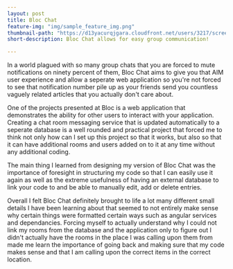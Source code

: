 ```yaml
---
layout: post
title: Bloc Chat
feature-img: "img/sample_feature_img.png"
thumbnail-path: "https://d13yacurqjgara.cloudfront.net/users/3217/screenshots/2030974/bloctalk_1x.png"
short-description: Bloc Chat allows for easy group communication!

---
```

In a world plagued with so many group chats that you are forced to mute notifications on ninety percent of them, Bloc Chat aims to give you that AIM user experience and allow a seperate web application so you're not forced to see that notification number pile up as your friends send you countless vaguely related articles that you actually don't care about. 

One of the projects presented at Bloc is a web application that demonstrates the ability for other users to interact with your application. Creating a chat room messaging service that is updated automatically to a seperate database is a well rounded and practical project that forced me to think not only how can I set up this project so that it works, but also so that it can have additional rooms and users added on to it at any time without any additional coding.

The main thing I learned from designing my version of Bloc Chat was the importance of foresight in structuring my code so that I can easily use it again as well as the extreme usefulness of having an external database to link your code to and be able to manually edit, add or delete entries.

Overall I felt Bloc Chat definitely brought to life a lot many different small details I have been learning about that seemed to not entirely make sense why certain things were formatted certain ways such as angular services and dependancies. Forcing myself to actually understand why I could not link my rooms from the database and the application only to figure out I didn't actually have the rooms in the place I was calling upon them from made me learn the importance of going back and making sure that my code makes sense and that I am calling upon the correct items in the correct location.   
    
